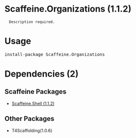 ﻿Scaffeine.Organizations (1.1.2)
======

      Description required.
    
Usage
======
<pre>install-package Scaffeine.Organizations</pre>
Dependencies (2)
=====

Scaffeine Packages
------
* [Scaffeine.Shell (1.1.2)](https://github.com/wcpro/Scaffeine/tree/master/src/Scaffeine.Shell)

Other Packages
------
* T4Scaffolding(1.0.6)
